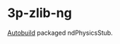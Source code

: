 # 3p-zlib-ng

[Autobuild][] packaged ndPhysicsStub.

[Autobuild]: https://github.com/secondlife/autobuild
